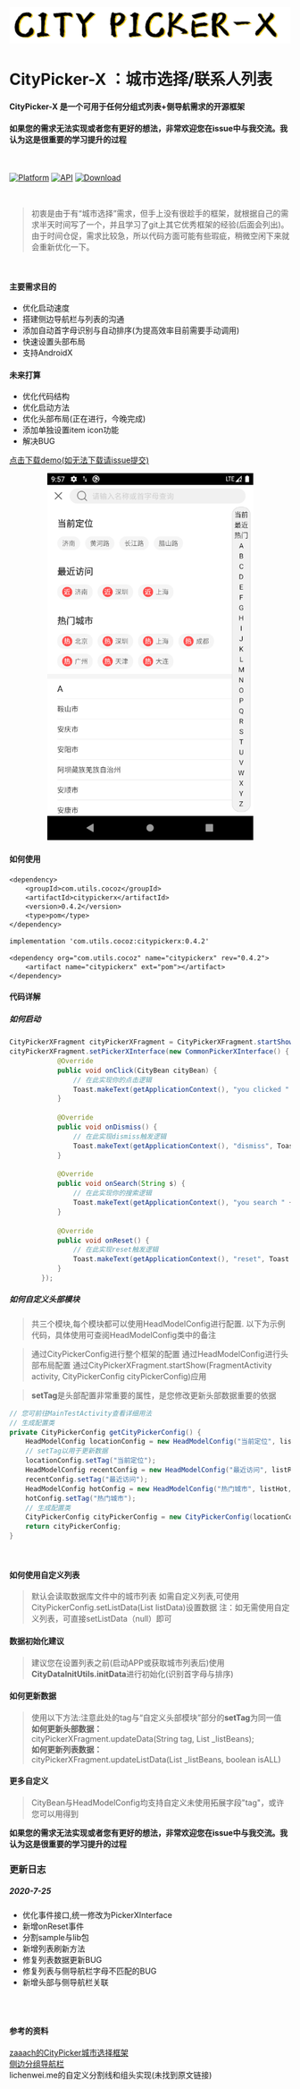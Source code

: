 <p align="center">
<img src="art/CityPickerX.png">
</p>

# CityPicker-X ：城市选择/联系人列表

#### CityPicker-X 是一个可用于任何分组式列表+侧导航需求的开源框架

#### 如果您的需求无法实现或者您有更好的想法，非常欢迎您在issue中与我交流。我认为这是很重要的学习提升的过程

<br />

[![Platform](https://img.shields.io/badge/platform-android-green.svg)](http://developer.android.com/index.html)
[![API](https://img.shields.io/badge/API-16%2B-yellow.svg?style=flat)](https://android-arsenal.com/api?level=23)
[ ![Download](https://api.bintray.com/packages/zhuxu820/Utils/CityPickerX/images/download.svg?version=0.4.2) ](https://bintray.com/zhuxu820/Utils/CityPickerX/0.4.2/link)

<br />

>初衷是由于有“城市选择”需求，但手上没有很趁手的框架，就根据自己的需求半天时间写了一个，并且学习了git上其它优秀框架的经验(后面会列出)。
由于时间仓促，需求比较急，所以代码方面可能有些瑕疵，稍微空闲下来就会重新优化一下。
>
<br />

#### 主要需求目的
* 优化启动速度
* 搭建侧边导航栏与列表的沟通
* 添加自动首字母识别与自动排序(为提高效率目前需要手动调用)
* 快速设置头部布局
* 支持AndroidX

#### 未来打算
* 优化代码结构
* 优化启动方法
* 优化头部布局(正在进行，今晚完成)
* 添加单独设置item icon功能
* 解决BUG

[点击下载demo(如无法下载请issue提交)](http://d.7short.com/citypickerx)

<p align="center">
<img src="art/sample_screen.png">
</p>

#### 如何使用
```
<dependency>
	<groupId>com.utils.cocoz</groupId>
	<artifactId>citypickerx</artifactId>
	<version>0.4.2</version>
	<type>pom</type>
</dependency>
```
```
implementation 'com.utils.cocoz:citypickerx:0.4.2'
```
```
<dependency org="com.utils.cocoz" name="citypickerx" rev="0.4.2">
	<artifact name="citypickerx" ext="pom"></artifact>
</dependency>
```

#### 代码详解
##### 如何启动
```java
CityPickerXFragment cityPickerXFragment = CityPickerXFragment.startShow(MainTestActivity.this, getCityPickerConfig());
cityPickerXFragment.setPickerXInterface(new CommonPickerXInterface() {
            @Override
            public void onClick(CityBean cityBean) {
                // 在此实现你的点击逻辑
                Toast.makeText(getApplicationContext(), "you clicked " + cityBean.getName() + " , this is a " + cityBean.getType(), Toast.LENGTH_SHORT).show();
            }

            @Override
            public void onDismiss() {
                // 在此实现dismiss触发逻辑
                Toast.makeText(getApplicationContext(), "dismiss", Toast.LENGTH_SHORT).show();
            }

            @Override
            public void onSearch(String s) {
                // 在此实现你的搜索逻辑
                Toast.makeText(getApplicationContext(), "you search " + s, Toast.LENGTH_SHORT).show();
            }

            @Override
            public void onReset() {
                // 在此实现reset触发逻辑
                Toast.makeText(getApplicationContext(), "reset", Toast.LENGTH_SHORT).show();
            }
        });
```
##### 如何自定义头部模块
>共三个模块,每个模块都可以使用HeadModelConfig进行配置.
以下为示例代码，具体使用可查阅HeadModelConfig类中的备注

>通过CityPickerConfig进行整个框架的配置
通过HeadModelConfig进行头部布局配置
通过CityPickerXFragment.startShow(FragmentActivity activity, CityPickerConfig cityPickerConfig)应用

>**setTag**是头部配置非常重要的属性，是您修改更新头部数据重要的依据

```java
// 您可前往MainTestActivity查看详细用法
// 生成配置类
private CityPickerConfig getCityPickerConfig() {
    HeadModelConfig locationConfig = new HeadModelConfig("当前定位", listLocation);
    // setTag以用于更新数据
    locationConfig.setTag("当前定位");
    HeadModelConfig recentConfig = new HeadModelConfig("最近访问", listRecent, true, "近", 0, 0);
    recentConfig.setTag("最近访问");
    HeadModelConfig hotConfig = new HeadModelConfig("热门城市", listHot, true, "热", 0, 0);
    hotConfig.setTag("热门城市");
    // 生成配置类
    CityPickerConfig cityPickerConfig = new CityPickerConfig(locationConfig, recentConfig, hotConfig, null);
    return cityPickerConfig;
}
```
<br/>

#### 如何使用自定义列表
>默认会读取数据库文件中的城市列表
如需自定义列表,可使用CityPickerConfig.setListData(List<CityBean> listData)设置数据
注：如无需使用自定义列表，可直接setListData（null）即可

#### 数据初始化建议
>建议您在设置列表之前(启动APP或获取城市列表后)使用**CityDataInitUtils.initData**进行初始化(识别首字母与排序)

#### 如何更新数据
>使用以下方法:注意此处的tag与“自定义头部模块”部分的**setTag**为同一值
<br/>**如何更新头部数据：**<br/>
>cityPickerXFragment.updateData(String tag, List<CityBean> _listBeans);
<br/>**如何更新列表数据：**<br/>
>cityPickerXFragment.updateListData(List<CityBean> _listBeans, boolean isALL)

#### 更多自定义
>CityBean与HeadModelConfig均支持自定义未使用拓展字段"tag"，或许您可以用得到

**如果您的需求无法实现或者您有更好的想法，非常欢迎您在issue中与我交流。我认为这是很重要的学习提升的过程**

### 更新日志

##### 2020-7-25
* 优化事件接口,统一修改为PickerXInterface
* 新增onReset事件
* 分割sample与lib包
* 新增列表刷新方法
* 修复列表数据更新BUG
* 修复列表与侧导航栏字母不匹配的BUG
* 新增头部与侧导航栏关联

<br/>
<br/>

#### 参考的资料
[zaaach的CityPicker城市选择框架](https://github.com/zaaach/CityPicker "zaaach / CityPicker")
<br/>
[侧边分组导航栏](https://github.com/yuanshuaiding/LetterBar/tree/feffad117c4631badde220de0736b38f132493c0 "侧边分组导航栏")
<br/>
lichenwei.me的自定义分割线和组头实现(未找到原文链接)